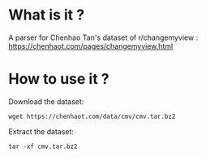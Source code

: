 # What is it ?

A parser for Chenhao Tan's dataset of r/changemyview :
https://chenhaot.com/pages/changemyview.html

# How to use it ?

Download the dataset:
```shell
wget https://chenhaot.com/data/cmv/cmv.tar.bz2
```

Extract the dataset:
```shell
tar -xf cmv.tar.bz2
```
